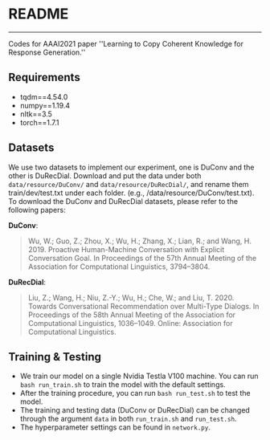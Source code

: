 # README #
----
Codes for AAAI2021 paper ''Learning to Copy Coherent Knowledge for Response Generation.''

## Requirements ##

* tqdm==4.54.0
* numpy==1.19.4
* nltk==3.5
* torch==1.7.1

## Datasets ##
We use two datasets to implement our experiment, one is DuConv and the other is DuRecDial. Download and put the data under both ``data/resource/DuConv/`` and ``data/resource/DuRecDial/``, and rename them train/dev/test.txt under each folder. (e.g., /data/resource/DuConv/test.txt). To download the DuConv and DuRecDial datasets, please refer to the following papers:

**DuConv**: 
> Wu, W.; Guo, Z.; Zhou, X.; Wu, H.; Zhang, X.; Lian, R.; and Wang, H. 2019. Proactive Human-Machine Conversation with Explicit Conversation Goal. In Proceedings of the 57th Annual Meeting of the Association for Computational Linguistics, 3794–3804.

**DuRecDial**:
> Liu, Z.; Wang, H.; Niu, Z.-Y.; Wu, H.; Che, W.; and Liu, T. 2020. Towards Conversational Recommendation over Multi-Type Dialogs. In Proceedings of the 58th Annual Meeting of the Association for Computational Linguistics, 1036–1049. Online: Association for Computational Linguistics.

## Training & Testing ##
* We train our model on a single Nvidia Testla V100 machine. You can run ``bash run_train.sh`` to train the model with the default settings. 
* After the training procedure, you can run ``bash run_test.sh`` to test the model. 
* The training and testing data (DuConv or DuRecDial) can be changed through the argument ``data`` in both ``run_train.sh`` and ``run_test.sh``. 
* The hyperparameter settings can be found in ``network.py``.
 
